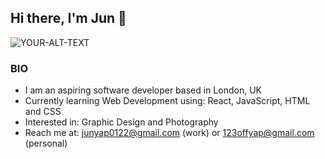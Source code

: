 ## Hi there, I'm Jun 👋

<!--
**junyap95/junyap95** is a ✨ _special_ ✨ repository because its `README.md` (this file) appears on your GitHub profile.

Here are some ideas to get you started:

- 🔭 I’m currently working on ...
- 🌱 I’m currently learning ...
- 👯 I’m looking to collaborate on ...
- 🤔 I’m looking for help with ...
- 💬 Ask me about ...
- 📫 How to reach me: ...
- 😄 Pronouns: ...
- ⚡ Fun fact: ...
-->

<picture>
 <source media="(prefers-color-scheme: dark)" srcset="https://scontent-man2-1.xx.fbcdn.net/v/t39.30808-6/326982504_1197356450920721_1160490758219150395_n.jpg?stp=cp6_dst-jpg&_nc_cat=111&ccb=1-7&_nc_sid=09cbfe&_nc_ohc=j_udzzDcre8AX-tLLzS&tn=ePn320F11y1cG_5P&_nc_ht=scontent-man2-1.xx&oh=00_AfBe4yi6Ve8O1DKHf9TEQ_gmzMFiLykdGB_d5KjkTxyRIw&oe=63EBCA53">
 <source media="(prefers-color-scheme: light)" srcset="https://scontent-man2-1.xx.fbcdn.net/v/t39.30808-6/326982504_1197356450920721_1160490758219150395_n.jpg?stp=cp6_dst-jpg&_nc_cat=111&ccb=1-7&_nc_sid=09cbfe&_nc_ohc=j_udzzDcre8AX-tLLzS&tn=ePn320F11y1cG_5P&_nc_ht=scontent-man2-1.xx&oh=00_AfBe4yi6Ve8O1DKHf9TEQ_gmzMFiLykdGB_d5KjkTxyRIw&oe=63EBCA53">
 <img alt="YOUR-ALT-TEXT" src="YOUR-DEFAULT-IMAGE">
</picture>

### BIO
- I am an aspiring software developer based in London, UK
- Currently learning Web Development using: React, JavaScript, HTML and CSS
- Interested in: Graphic Design and Photography
- Reach me at: junyap0122@gmail.com (work) or 123offyap@gmail.com (personal)
